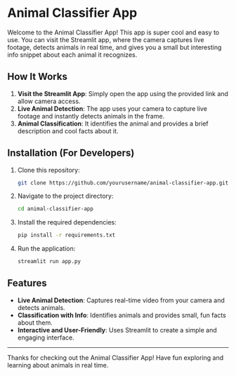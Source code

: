 # Animal Classifier App

Welcome to the Animal Classifier App! This app is super cool and easy to use. You can visit the Streamlit app, where the camera captures live footage, detects animals in real time, and gives you a small but interesting info snippet about each animal it recognizes.

## How It Works

1. **Visit the Streamlit App**: Simply open the app using the provided link and allow camera access.
2. **Live Animal Detection**: The app uses your camera to capture live footage and instantly detects animals in the frame.
3. **Animal Classification**: It identifies the animal and provides a brief description and cool facts about it.

## Installation (For Developers)

1. Clone this repository:
   ```bash
   git clone https://github.com/yourusername/animal-classifier-app.git
   ```
2. Navigate to the project directory:
   ```bash
   cd animal-classifier-app
   ```
3. Install the required dependencies:
   ```bash
   pip install -r requirements.txt
   ```
4. Run the application:
   ```bash
   streamlit run app.py
   ```

## Features

- **Live Animal Detection**: Captures real-time video from your camera and detects animals.
- **Classification with Info**: Identifies animals and provides small, fun facts about them.
- **Interactive and User-Friendly**: Uses Streamlit to create a simple and engaging interface.


---

Thanks for checking out the Animal Classifier App! Have fun exploring and learning about animals in real time.

